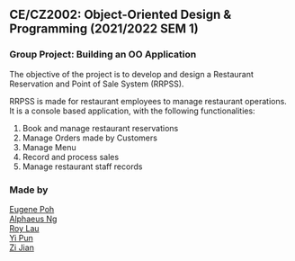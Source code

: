 ## CE/CZ2002: Object-Oriented Design & Programming (2021/2022 SEM 1)
### Group Project: Building an OO Application

The objective of the project is to develop and design a Restaurant Reservation
and Point of Sale System (RRPSS).

RRPSS is made for restaurant employees to manage restaurant operations.
It is a console based application, with the following functionalities:
1) Book and manage restaurant reservations
2) Manage Orders made by Customers
3) Manage Menu
4) Record and process sales 
5) Manage restaurant staff records

### Made by 
[Eugene Poh](https://github.com/Eugene7997) \
[Alphaeus Ng](https://github.com/Alphatortoise) \
[Roy Lau](https://github.com/roylau98) \
[Yi Pun](https://github.com/ypwong99) \
[Zi Jian](https://github.com/zijian99) 
